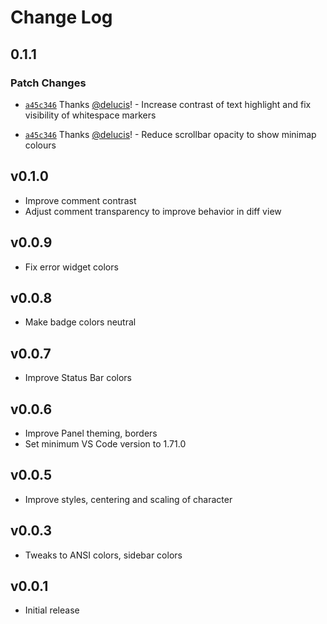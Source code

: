 # Change Log

## 0.1.1

### Patch Changes

- [`a45c346`](https://github.com/withastro/houston-vscode/commit/a45c3463b5b440196ea9bc9cca4a20413682d2c9) Thanks [@delucis](https://github.com/delucis)! - Increase contrast of text highlight and fix visibility of whitespace markers

- [`a45c346`](https://github.com/withastro/houston-vscode/commit/a45c3463b5b440196ea9bc9cca4a20413682d2c9) Thanks [@delucis](https://github.com/delucis)! - Reduce scrollbar opacity to show minimap colours

## v0.1.0

- Improve comment contrast
- Adjust comment transparency to improve behavior in diff view

## v0.0.9

- Fix error widget colors

## v0.0.8

- Make badge colors neutral

## v0.0.7

- Improve Status Bar colors

## v0.0.6

- Improve Panel theming, borders
- Set minimum VS Code version to 1.71.0

## v0.0.5

- Improve styles, centering and scaling of character

## v0.0.3

- Tweaks to ANSI colors, sidebar colors

## v0.0.1

- Initial release
